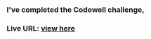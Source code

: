 
### I've completed the Codewell challenge, 
 ### Live URL: [view here](https://arshad10x.github.io/ondeck/)
